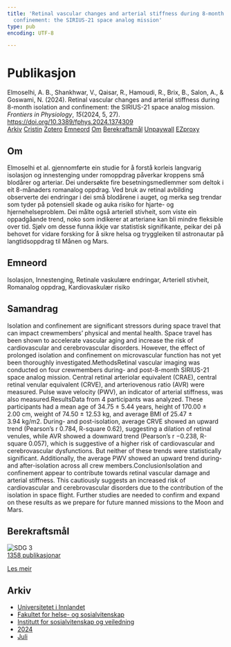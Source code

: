 ```yaml
---
title: 'Retinal vascular changes and arterial stiffness during 8-month isolation and
  confinement: the SIRIUS-21 space analog mission'
type: pub
encoding: UTF-8

---
```

<h1>Publikasjon</h1>
<article id="csl-bib-container-GYY77WVN" class="csl-bib-container">
  <div class="csl-bib-body"> <div class="csl-entry">Elmoselhi, A. B., Shankhwar, V., Qaisar, R., Hamoudi, R., Brix, B., Salon, A., &#38; Goswami, N. (2024). Retinal vascular changes and arterial stiffness during 8-month isolation and confinement: the SIRIUS-21 space analog mission. <i>Frontiers in Physiology</i>, <i>15</i>(2024, 5, 27). <a href="https://doi.org/10.3389/fphys.2024.1374309">https://doi.org/10.3389/fphys.2024.1374309</a></div> </div>
  <div class="csl-bib-buttons">
    <a href="#taxonomy-article-GYY77WVN" alt="archive" class="csl-bib-button">Arkiv</a>
    <a href="https://app.cristin.no/results/show.jsf?id=2280395" alt="Cristin" class="csl-bib-button">Cristin</a>
    <a href="http://zotero.org/groups/5881554/items/GYY77WVN" alt="Zotero" class="csl-bib-button">Zotero</a>
    <a href="#keywords-article-GYY77WVN" alt="keywords" class="csl-bib-button">Emneord</a>
    <a href="#about-article-GYY77WVN" alt="about_pub" class="csl-bib-button">Om</a>
    <a href="#sdg-article-GYY77WVN" alt="sdg" class="csl-bib-button">Berekraftsmål</a>
    <a href="https://www.frontiersin.org/journals/physiology/articles/10.3389/fphys.2024.1374309/pdf" alt="Unpaywall" class="csl-bib-button">Unpaywall</a>
    <a href="https://www.frontiersin.org/journals/physiology/articles/10.3389/fphys.2024.1374309/pdf" alt="EZproxy" class="csl-bib-button">EZproxy</a>
  </div>
  <div id="csl-bib-meta-container-GYY77WVN"></div>
</article>
<div id="csl-bib-meta-GYY77WVN" class="csl-bib-meta">
  <article id="about-article-GYY77WVN" class="about_pub-article">
    <h1>Om</h1>
    Elmoselhi et al. gjennomførte ein studie for å forstå korleis langvarig isolasjon og innestenging under romoppdrag påverkar kroppens små blodårer og arteriar. Dei undersøkte fire besetningsmedlemmer som deltok i eit 8-månaders romanalog oppdrag. Ved bruk av retinal avbilding observerte dei endringar i dei små blodårene i auget, og merka seg trendar som tyder på potensiell skade og auka risiko for hjarte- og hjernehelseproblem. Dei målte også arteriell stivheit, som viste ein oppadgåande trend, noko som indikerer at arteriane kan bli mindre fleksible over tid. Sjølv om desse funna ikkje var statistisk signifikante, peikar dei på behovet for vidare forsking for å sikre helsa og tryggleiken til astronautar på langtidsoppdrag til Månen og Mars.
  </article>
  <article id="keywords-article-GYY77WVN" class="keywords-article">
    <h1>Emneord</h1>
    Isolasjon, Innestenging, Retinale vaskulære endringar, Arteriell stivheit, Romanalog oppdrag, Kardiovaskulær risiko
  </article>
  <article id="abstract-article-GYY77WVN" class="abstract-article">
    <h1>Samandrag</h1>
    Isolation and confinement are significant stressors during space travel that can impact crewmembers’ physical and mental health. Space travel has been shown to accelerate vascular aging and increase the risk of cardiovascular and cerebrovascular disorders. However, the effect of prolonged isolation and confinement on microvascular function has not yet been thoroughly investigated.MethodsRetinal vascular imaging was conducted on four crewmembers during- and post-8-month SIRIUS-21 space analog mission. Central retinal arteriolar equivalent (CRAE), central retinal venular equivalent (CRVE), and arteriovenous ratio (AVR) were measured. Pulse wave velocity (PWV), an indicator of arterial stiffness, was also measured.ResultsData from 4 participants was analyzed. These participants had a mean age of 34.75 ± 5.44 years, height of 170.00 ± 2.00 cm, weight of 74.50 ± 12.53 kg, and average BMI of 25.47 ± 3.94 kg/m2. During- and post-isolation, average CRVE showed an upward trend (Pearson’s r 0.784, R-square 0.62), suggesting a dilation of retinal venules, while AVR showed a downward trend (Pearson’s r −0.238, R-square 0.057), which is suggestive of a higher risk of cardiovascular and cerebrovascular dysfunctions. But neither of these trends were statistically significant. Additionally, the average PWV showed an upward trend during- and after-isolation across all crew members.ConclusionIsolation and confinement appear to contribute towards retinal vascular damage and arterial stiffness. This cautiously suggests an increased risk of cardiovascular and cerebrovascular disorders due to the contribution of the isolation in space flight. Further studies are needed to confirm and expand on these results as we prepare for future manned missions to the Moon and Mars.
  </article>
  <article id="sdg-article-GYY77WVN" class="sdg-article">
    <h1>Berekraftsmål</h1>
    <div class="sdg-container"><div id="sdg3" class="sdg">
        <img src="{{< params subfolder >}}images/sdg/sdg03_nn.png" class="image" alt="SDG 3">
        <div class="sdg-overlay">
          <a href="/nn/archive/?key=?sdg=3#archive" class="sdg-publication-count"><span>1358</span> publikasjonar</a>
          <p><a href="https://fn.no/om-fn/fns-baerekraftsmaal/god-helse-og-livskvalitet?lang=nno-NO" class="sdg-read-more">Les meir</a></p>
        </div>
      </div></div>
  </article>
  <article id="taxonomy-article-GYY77WVN" class="taxonomy-article">
    <h1>Arkiv</h1>
    <ul>
      <li>
        <a href="/nn/archive/?key=3DCRN523">Universitetet i Innlandet</a>
      </li>
      <li>
        <a href="/nn/archive/?key=IDKFS3MX">Fakultet for helse- og sosialvitenskap</a>
      </li>
      <li>
        <a href="/nn/archive/?key=CU4VFGCV">Institutt for sosialvitenskap og veiledning</a>
      </li>
      <li>
        <a href="/nn/archive/?key=85HRZ8WX">2024</a>
      </li>
      <li>
        <a href="/nn/archive/?key=PL549YC9">Juli</a>
      </li>
    </ul>
  </article>
</div>
